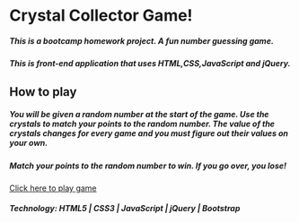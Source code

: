 # Crystal Collector Game!

##### This is a bootcamp homework project. A fun number guessing game.
##### This is front-end application that uses HTML,CSS,JavaScript and jQuery.

## How to play
##### You will be given a random number at the start of the game. Use the crystals to match your points to the random number. The value of the crystals changes for every game and you must figure out their values on your own.
##### Match your points to the random number to win. If you go over, you lose!

[Click here to play game](https://chris350.github.io/unit-4-game.github.io/)

##### Technology: HTML5 | CSS3 | JavaScript | jQuery | Bootstrap
